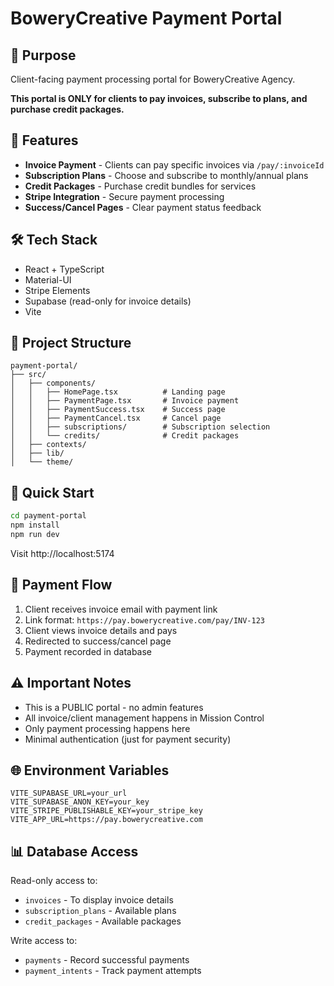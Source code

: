 # BoweryCreative Payment Portal

## 🎯 Purpose
Client-facing payment processing portal for BoweryCreative Agency. 

**This portal is ONLY for clients to pay invoices, subscribe to plans, and purchase credit packages.**

## 🚀 Features
- **Invoice Payment** - Clients can pay specific invoices via `/pay/:invoiceId`
- **Subscription Plans** - Choose and subscribe to monthly/annual plans
- **Credit Packages** - Purchase credit bundles for services
- **Stripe Integration** - Secure payment processing
- **Success/Cancel Pages** - Clear payment status feedback

## 🛠️ Tech Stack
- React + TypeScript
- Material-UI
- Stripe Elements
- Supabase (read-only for invoice details)
- Vite

## 📁 Project Structure
```
payment-portal/
├── src/
│   ├── components/
│   │   ├── HomePage.tsx          # Landing page
│   │   ├── PaymentPage.tsx       # Invoice payment
│   │   ├── PaymentSuccess.tsx    # Success page
│   │   ├── PaymentCancel.tsx     # Cancel page
│   │   ├── subscriptions/        # Subscription selection
│   │   └── credits/              # Credit packages
│   ├── contexts/
│   ├── lib/
│   └── theme/
```

## 🚀 Quick Start
```bash
cd payment-portal
npm install
npm run dev
```

Visit http://localhost:5174

## 🔗 Payment Flow
1. Client receives invoice email with payment link
2. Link format: `https://pay.bowerycreative.com/pay/INV-123`
3. Client views invoice details and pays
4. Redirected to success/cancel page
5. Payment recorded in database

## ⚠️ Important Notes
- This is a PUBLIC portal - no admin features
- All invoice/client management happens in Mission Control
- Only payment processing happens here
- Minimal authentication (just for payment security)

## 🌐 Environment Variables
```env
VITE_SUPABASE_URL=your_url
VITE_SUPABASE_ANON_KEY=your_key
VITE_STRIPE_PUBLISHABLE_KEY=your_stripe_key
VITE_APP_URL=https://pay.bowerycreative.com
```

## 📊 Database Access
Read-only access to:
- `invoices` - To display invoice details
- `subscription_plans` - Available plans
- `credit_packages` - Available packages

Write access to:
- `payments` - Record successful payments
- `payment_intents` - Track payment attempts